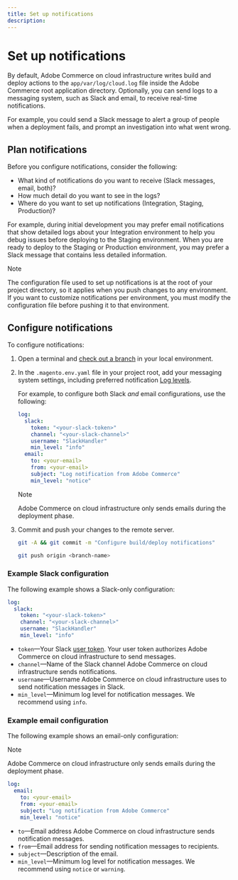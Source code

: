 ```yaml
---
title: Set up notifications
description:
---
```


# Set up notifications

By default, Adobe Commerce on cloud infrastructure writes build and deploy actions to the `app/var/log/cloud.log` file inside the Adobe Commerce root application directory. Optionally, you can send logs to a messaging system, such as Slack and email, to receive real-time notifications.

For example, you could send a Slack message to alert a group of people when a deployment fails, and prompt an investigation into what went wrong.

## Plan notifications

Before you configure notifications, consider the following:

-  What kind of notifications do you want to receive (Slack messages, email, both)?
-  How much detail do you want to see in the logs?
-  Where do you want to set up notifications (Integration, Staging, Production)?

For example, during initial development you may prefer email notifications that show detailed logs about your Integration environment to help you debug issues before deploying to the Staging environment. When you are ready to deploy to the Staging or Production environment, you may prefer a Slack message that contains less detailed information.

>[!NOTE]
>
>The configuration file used to set up notifications is at the root of your project directory, so it applies when you push changes to any environment. If you want to customize notifications per environment, you must modify the configuration file before pushing it to that environment.

## Configure notifications

To configure notifications:

1. Open a terminal and [check out a branch](https://devdocs.magento.com/cloud/before/before-setup-env-2_clone.html#branch) in your local environment.
1. In the `.magento.env.yaml` file in your project root, add your messaging system settings, including preferred notification [Log levels](log-handlers.md#log-levels).

    For example, to configure both Slack _and_ email configurations, use the following:

    ```yaml
    log:
      slack:
        token: "<your-slack-token>"
        channel: "<your-slack-channel>"
        username: "SlackHandler"
        min_level: "info"
      email:
        to: <your-email>
        from: <your-email>
        subject: "Log notification from Adobe Commerce"
        min_level: "notice"
    ```

   >[!NOTE]
   >
   >Adobe Commerce on cloud infrastructure only sends emails during the deployment phase.

1. Commit and push your changes to the remote server.

   ```bash
   git -A && git commit -m "Configure build/deploy notifications"
   ```

   ```bash
   git push origin <branch-name>
   ```

### Example Slack configuration

The following example shows a Slack-only configuration:

```yaml
log:
  slack:
    token: "<your-slack-token>"
    channel: "<your-slack-channel>"
    username: "SlackHandler"
    min_level: "info"
```

-  `token`—Your Slack [user token](https://api.slack.com/docs/token-types#user). Your user token authorizes Adobe Commerce on cloud infrastructure to send messages.
-  `channel`—Name of the Slack channel Adobe Commerce on cloud infrastructure sends notifications.
-  `username`—Username Adobe Commerce on cloud infrastructure uses to send notification messages in Slack.
-  `min_level`—Minimum log level for notification messages. We recommend using `info`.

### Example email configuration

The following example shows an email-only configuration:

>[!NOTE]
>
Adobe Commerce on cloud infrastructure only sends emails during the deployment phase.

```yaml
log:
  email:
    to: <your-email>
    from: <your-email>
    subject: "Log notification from Adobe Commerce"
    min_level: "notice"
```

-  `to`—Email address Adobe Commerce on cloud infrastructure sends notification messages.
-  `from`—Email address for sending notification messages to recipients.
-  `subject`—Description of the email.
-  `min_level`—Minimum log level for notification messages. We recommend using `notice` or `warning`.
